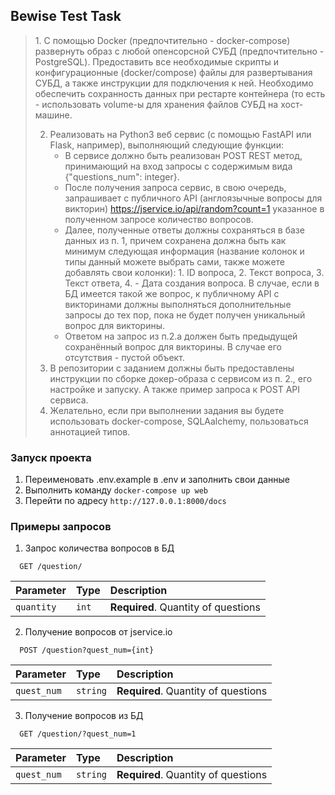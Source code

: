 
## Bewise Test Task
<blockquote>
1. С помощью Docker (предпочтительно - docker-compose) развернуть образ с любой опенсорсной СУБД (предпочтительно - PostgreSQL). Предоставить все необходимые скрипты и конфигурационные (docker/compose) файлы для развертывания СУБД, а также инструкции для подключения к ней. Необходимо обеспечить сохранность данных при рестарте контейнера (то есть - использовать volume-ы для хранения файлов СУБД на хост-машине.  

2. Реализовать на Python3 веб сервис (с помощью FastAPI или Flask, например), выполняющий следующие функции:  
    - В сервисе должно быть реализован POST REST метод, принимающий на вход запросы с содержимым вида {"questions_num": integer}.
    - После получения запроса сервис, в свою очередь, запрашивает с публичного API (англоязычные вопросы для викторин) https://jservice.io/api/random?count=1 указанное в полученном запросе количество вопросов.
    - Далее, полученные ответы должны сохраняться в базе данных из п. 1, причем сохранена должна быть как минимум следующая информация (название колонок и типы данный можете выбрать сами, также можете добавлять свои колонки): 1. ID вопроса, 2. Текст вопроса, 3. Текст ответа, 4. - Дата создания вопроса. В случае, если в БД имеется такой же вопрос, к публичному API с викторинами должны выполняться дополнительные запросы до тех пор, пока не будет получен уникальный вопрос для викторины.
    - Ответом на запрос из п.2.a должен быть предыдущей сохранённый вопрос для викторины. В случае его отсутствия - пустой объект.
3. В репозитории с заданием должны быть предоставлены инструкции по сборке докер-образа с сервисом из п. 2., его настройке и запуску. А также пример запроса к POST API сервиса.
4. Желательно, если при выполнении задания вы будете использовать docker-compose, SQLAalchemy,  пользоваться аннотацией типов.
</blockquote>

### Запуск проекта
1. Переименовать .env.example в .env и заполнить свои данные
2. Выполнить команду `docker-compose up web`
3. Перейти по адресу `http://127.0.0.1:8000/docs`

### Примеры запросов

1. Запрос количества вопросов в БД
```http
  GET /question/
```

| Parameter  | Type  | Description                         |
|:-----------|:------|:------------------------------------|
| `quantity` | `int` | **Required**. Quantity of questions |
  
  
2. Получение вопросов от jservice.io
```http
  POST /question?quest_num={int}
```

| Parameter   | Type     | Description                         |
|:------------|:---------|:------------------------------------|
| `quest_num` | `string` | **Required**. Quantity of questions |
  
  
3. Получение вопросов из БД
```http
  GET /question/?quest_num=1
```

| Parameter   | Type     | Description                         |
|:------------|:---------|:------------------------------------|
| `quest_num` | `string` | **Required**. Quantity of questions |
